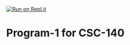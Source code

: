 [![Run on Repl.it](https://repl.it/badge/github/David-Zabner-Classes/program-1-dzab-ci)](https://repl.it/github/David-Zabner-Classes/program-1-dzab-ci)
# Program-1 for CSC-140
